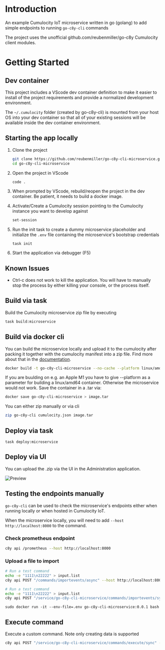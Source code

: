 # Introduction

An example Cumulocity IoT microservice written in go (golang) to add simple endpoints to running `go-c8y-cli` commands

The project uses the unofficial github.com/reubenmiller/go-c8y Cumulocity client modules.

# Getting Started

## Dev container

This project includes a VScode dev container definition to make it easier to install of the project requirements and provide a normalized development environment.

The `~/.cumulocity` folder (created by go-c8y-cli) is mounted from your host OS into your dev container so that all of your existing sessions will be available inside the dev container environment.


## Starting the app locally

1. Clone the project

    ```sh
    git clone https://github.com/reubenmiller/go-c8y-cli-microservice.git
    cd go-c8y-cli-microservice
    ```

2. Open the project in VScode

    ```sh
    code .
    ```

3. When prompted by VScode, rebuild/reopen the project in the dev container. Be patient, it needs to build a docker image.

4. Activate/Create a Cumulocity session pointing to the Cumulocity instance you want to develop against

    ```sh
    set-session
    ```

5. Run the init task to create a dummy microservice placeholder and initialize the `.env` file containing the microservice's bootstrap credentials

    ```
    task init
    ```

6. Start the application via debugger (F5)


## Known Issues

* Ctrl-c does not work to kill the application. You will have to manually stop the process by either killing your console, or the process itself.

## Build via task

Build the Cumulocity microservice zip file by executing

```sh
task build:microservice
```

## Build via docker cli

You can build the microservice locally and upload it to the cumulocity after packing it together with the cumulocity manifest into a zip file.
Find more about that in the [documentation](https://cumulocity.com/guides/microservice-sdk/concept/#overview).

```bash
docker build -t go-c8y-cli-microservice --no-cache --platform linux/amd64 .
```
If you are buulding on e.g. an Apple M1 you have to give --platform as a parameter for building a linux/amd64 container. Otherwise the microservice would not work.
Save the container in a .tar via:


```bash
docker save go-c8y-cli-microservice > image.tar
```

You can either zip manually or via cli

```bash
zip go-c8y-cli cumulocity.json image.tar
```

## Deploy via task

```
task deploy:microservice
```

## Deploy via UI

You can upload the .zip via the UI in the Administration application.

![Preview](http://g.recordit.co/nkhGv2yMdD.gif)

## Testing the endpoints manually

`go-c8y-cli` can be used to check the microservice's endpoints either when running locally or when hosted in Cumulocity IoT.

When the microservice locally, you will need to add `--host http://localhost:8000` to the command.

### Check prometheus endpoint

```sh
c8y api /prometheus --host http://localhost:8000
```
### Upload a file to import 

```sh
# Run a test command
echo -e "1111\n22222" > input.list
c8y api POST "/commands/importevents/async" --host http://localhost:8000 --force --file "./input.list"
```

```sh
# Run a test command
echo -e "1111\n22222" > input.list
c8y api POST "/service/go-c8y-cli-microservice/commands/importevents/sync" --force --file "./input.list"
```

```
sudo docker run -it --env-file=.env go-c8y-cli-microservice:0.0.1 bash
```

## Execute command

Execute a custom command. Note only creating data is supported

```sh
c8y api POST "/service/go-c8y-cli-microservice/commands/execute/sync" --data "command=c8y devices list | c8y events create --text 'Example event' --type 'c8y_CliExample'"
```
